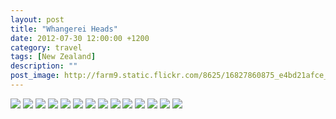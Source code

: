 ```yaml
---
layout: post
title: "Whangerei Heads"
date: 2012-07-30 12:00:00 +1200
category: travel
tags: [New Zealand]
description: ""
post_image: http://farm9.static.flickr.com/8625/16827860875_e4bd21afce_o.jpg
---
```

[![](http://farm4.static.flickr.com/3827/9567932882_788ea4c269_c.jpg)](http://farm4.static.flickr.com/3827/9567932882_1b146728ce_o.jpg)
[![](http://farm8.static.flickr.com/7347/9565141865_72e1c7d49f_c.jpg)](http://farm8.static.flickr.com/7347/9565141865_268d4159e9_o.jpg)
[![](http://farm8.static.flickr.com/7399/9565142631_1e955e1f45_c.jpg)](http://farm8.static.flickr.com/7399/9565142631_ecac78e515_o.jpg)
[![](http://farm8.static.flickr.com/7301/9565142975_6dddb6429f_c.jpg)](http://farm8.static.flickr.com/7301/9565142975_02746584bd_o.jpg)
[![](http://farm4.static.flickr.com/3672/9565143433_3c97a50c0d_c.jpg)](http://farm4.static.flickr.com/3672/9565143433_bb46fc05a4_o.jpg)
[![](http://farm8.static.flickr.com/7399/9567935790_19218e2c76_c.jpg)](http://farm8.static.flickr.com/7399/9567935790_575416d45a_o.jpg)
[![](http://farm6.static.flickr.com/5444/9565144709_7af7bb126f_c.jpg)](http://farm6.static.flickr.com/5444/9565144709_05d526aa72_o.jpg)
[![](http://farm4.static.flickr.com/3724/9565145069_a0fd3c6956_c.jpg)](http://farm4.static.flickr.com/3724/9565145069_21c6be4184_o.jpg)
[![](http://farm4.static.flickr.com/3790/9567936984_a6731f289d_c.jpg)](http://farm4.static.flickr.com/3790/9567936984_e67dd00efc_o.jpg)
[![](http://farm8.static.flickr.com/7339/9567937416_04b263b722_c.jpg)](http://farm8.static.flickr.com/7339/9567937416_df2d06864a_o.jpg)
[![](http://farm3.static.flickr.com/2878/9567937988_dcc860af37_c.jpg)](http://farm3.static.flickr.com/2878/9567937988_f076738449_o.jpg)
[![](http://farm6.static.flickr.com/5481/9565147377_4a146ed331_c.jpg)](http://farm6.static.flickr.com/5481/9565147377_1a61bbc087_o.jpg)
[![](http://farm3.static.flickr.com/2818/9567939234_2329c368e3_c.jpg)](http://farm3.static.flickr.com/2818/9567939234_5fda164f80_o.jpg)
[![](http://farm4.static.flickr.com/3797/9565148251_4c9661959f_c.jpg)](http://farm4.static.flickr.com/3797/9565148251_ac78cc9f37_o.jpg)
